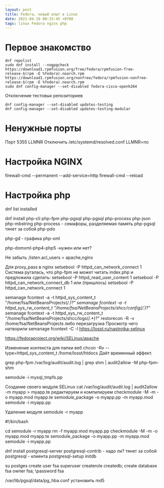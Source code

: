 ```yaml
---
layout: post
title: Fedora, новый опыт в Linux
date: 2021-04-10 00:33:45 +0700
tags: linux Fedora nginx php
---
```


# Первое знакомство

```
dnf repolist
sudo dnf install --nogpgcheck https://download1.rpmfusion.org/free/fedora/rpmfusion-free-release-$(rpm -E %fedora).noarch.rpm https://download1.rpmfusion.org/nonfree/fedora/rpmfusion-nonfree-release-$(rpm -E %fedora).noarch.rpm
sudo dnf config-manager --set-disabled fedora-cisco-openh264
```

Отключение тестовых репозиториев
```
dnf config-manager --set-disabled updates-testing
dnf config-manager --set-disabled updates-testing-modular
```
# Ненужные порты

Порт 5355 LLMNR
Отключить /etc/systemd/resolved.conf LLMNR=no

# Настройка NGINX

firewall-cmd --permanent --add-service=http
firewall-cmd --reload

# Настройка php

dnf list installed

dnf install php-cli php-fpm php-pgsql php-pgsql php-process php-json php-mbstring
php-process - семафоры, разделяемая память
php-pgsql тянет за собой php-pdo

php-gd - графика
php-xml

php-domxml-php4-php5 -нужен или нет?

Не забыть
;listen.acl_users = apache,nginx

Для proxy_pass в nginx
setsebool -P httpd_can_network_connect 1
Система ругалась, что php-fpm не может читать index.php и  предложила сделать:
setsebool -P httpd_read_user_content 1
setsebool -P httpd_can_network_connect_db 1 или (пришлось)
setsebool -P httpd_can_network_connect 1

semanage fcontext -a -t httpd_sys_content_t "/home/fsa/NetBeansProjects(/.*)?"
semanage fcontext -a -t httpd_sys_rw_content_t "/home/fsa/NetBeansProjects/shcc/config(/.*)?"
semanage fcontext -a -t httpd_sys_rw_content_t "/home/fsa/NetBeansProjects/shcc/logs(/.*)?"
restorecon -R -v /home/fsa/NetBeansProjects либо перезагрузка
Просмотр чего натворили
semanage fcontext -C -l
https://losst.ru/nastrojka-selinux

https://fedoraproject.org/wiki/SELinux/apache

Изменение контекста для папки веб
chcon -Rv --type=httpd_sys_content_t /home/losst/htdocs
Даёт временный эффект.

grep php-fpm /var/log/audit/audit.log | grep shm | audit2allow -M php-fpm-shm

semodule -i mysql_tmpfs.pp

Создание своего модуля SELinux
cat /var/log/audit/audit.log | audit2allow -m myapp > myapp.te
редактируем и компилируем
checkmodule -M -m -o myapp.mod myapp.te
semodule_package -o myapp.pp -m myapp.mod
semodule -i myapp.pp

Удаление модуля
semodule -r myapp


#!/bin/bash

cd
semodule -r myapp
rm -f myapp.mod myapp.pp
checkmodule -M -m -o myapp.mod myapp.te
semodule_package -o myapp.pp -m myapp.mod
semodule -i myapp.pp


dnf install postgresql-server
postgresql-contrib - надо ли?
тянет за собой postgresql - клиента
postgresql-setup initdb

su postges
create user fsa superuser createrole createdb;
create database fsa owner fsa;
\password fsa

/var/lib/pgsql/data/pg_hba.conf установить md5


